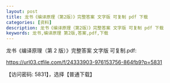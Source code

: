 ```yaml
---
layout: post
title: 龙书《编译原理（第2版）》完整答案 文字版 可复制 pdf 下载
categories: [资料]
description: 龙书《编译原理（第2版）》完整答案 文字版 可复制 pdf 下载
keywords: 龙书,编译原理 第2版,答案,pdf,下载
---
```


龙书《编译原理（第 2 版）》完整答案 文字版 可复制.pdf:

<https://url03.ctfile.com/f/24333903-976153756-864fb9?p=5831>

【访问密码: 5831】，选择【普通下载】
